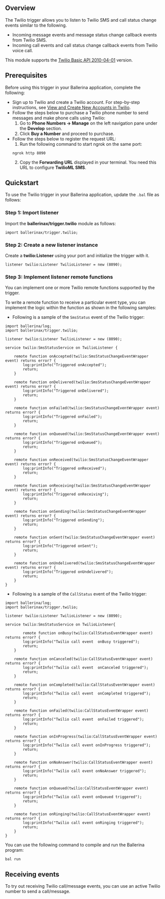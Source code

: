 ## Overview

The Twilio trigger allows you to listen to Twilio SMS and call status change events similar to the following.
- Incoming message events and message status change callback events from Twilio SMS.
- Incoming call events and call status change callback events from Twilio voice call.

This module supports the [Twilio Basic API 2010-04-01](https://www.twilio.com/docs/all) version.

## Prerequisites
Before using this trigger in your Ballerina application, complete the following:

* Sign up to Twilio and create a Twilio account. For step-by-step instructions, see [View and Create New Accounts in Twilio](https://support.twilio.com/hc/en-us/articles/360011177133-View-and-Create-New-Accounts-in-Twilio-Console).
* Follow the steps below to purchase a Twilio phone number to send messages and make phone calls using Twilio:
    1. Go to **Phone Numbers -> Manage** on the left navigation pane under the **Develop** section.
    2. Click **Buy a Number** and proceed to purchase.
* Follow the steps below to register the request URL:
    1. Run the following command to start ngrok on the same port: 
    ```
    ngrok http 8090
    ``` 
    2. Copy the **Forwarding URL** displayed in your terminal. You need this URL to configure **TwilioML SMS**.

## Quickstart
To use the Twilio trigger in your Ballerina application, update the `.bal` file as follows:

### Step 1: Import listener
Import the **ballerinax/trigger.twilio** module as follows:
```ballerina
import ballerinax/trigger.twilio;
```

### Step 2: Create a new listener instance
Create a **twilio:Listener** using your port and initialize the trigger with it.
```ballerina
listener twilio:Listener TwilioListener = new (8090);
```

### Step 3: Implement listener remote functions
You can implement one or more Twilio remote functions supported by the trigger.

To write a remote function to receive a particular event type, you can implement the logic within the function as shown in the following samples:

* Following is a sample of the `SmsStatus` event of the Twilio trigger:

```ballerina
import ballerina/log;
import ballerinax/trigger.twilio;

listener twilio:Listener TwilioListener = new (8090);

service twilio:SmsStatusService on TwilioListener {

    remote function onAccepted(twilio:SmsStatusChangeEventWrapper event) returns error? {
        log:printInfo("Triggered onAccepted");
        return;
    }

    remote function onDelivered(twilio:SmsStatusChangeEventWrapper event) returns error? {
        log:printInfo("Triggered onDelivered");
        return;
    }

    remote function onFailed(twilio:SmsStatusChangeEventWrapper event) returns error? {
        log:printInfo("Triggered onFailed");
        return;
    }

    remote function onQueued(twilio:SmsStatusChangeEventWrapper event) returns error? {
        log:printInfo("Triggered onQueued");
        return;
    }

    remote function onReceived(twilio:SmsStatusChangeEventWrapper event) returns error? {
        log:printInfo("Triggered onReceived");
        return;
    }

    remote function onReceiving(twilio:SmsStatusChangeEventWrapper event) returns error? {
        log:printInfo("Triggered onReceiving");
        return;
    }

    remote function onSending(twilio:SmsStatusChangeEventWrapper event) returns error? {
        log:printInfo("Triggered onSending");
        return;
    }

    remote function onSent(twilio:SmsStatusChangeEventWrapper event) returns error? {
        log:printInfo("Triggered onSent");
        return;
    }

    remote function onUndelivered(twilio:SmsStatusChangeEventWrapper event) returns error? {
        log:printInfo("Triggered onUndelivered");
        return;
    }
}
```
* Following is a sample of the `CallStatus` event of the Twilio trigger:
```ballerina
import ballerina/log;
import ballerinax/trigger.twilio;

listener twilio:Listener TwilioListener = new (8090);

service twilio:SmsStatusService on TwilioListener{

        remote function onBusy(twilio:CallStatusEventWrapper event) returns error? {
        log:printInfo("Twilio call event  onBusy triggered");
        return;
    }

    remote function onCanceled(twilio:CallStatusEventWrapper event) returns error? {
        log:printInfo("Twilio call event  onCanceled triggered");
        return;
    }

    remote function onCompleted(twilio:CallStatusEventWrapper event) returns error? {
        log:printInfo("Twilio call event  onCompleted triggered");
        return;
    }

    remote function onFailed(twilio:CallStatusEventWrapper event) returns error? {
        log:printInfo("Twilio call event  onFailed triggered");
        return;
    }

    remote function onInProgress(twilio:CallStatusEventWrapper event) returns error? {
        log:printInfo("Twilio call event onInProgress triggered");
        return;
    }

    remote function onNoAnswer(twilio:CallStatusEventWrapper event) returns error? {
        log:printInfo("Twilio call event onNoAnswer triggered");
        return;
    }

    remote function onQueued(twilio:CallStatusEventWrapper event) returns error? {
        log:printInfo("Twilio call event onQueued triggered");
        return;
    }

    remote function onRinging(twilio:CallStatusEventWrapper event) returns error? {
        log:printInfo("Twilio call event onRinging triggered");
        return;
    }
}
```
You can use the following command to compile and run the Ballerina program:

```
bal run
```
## Receiving events
To try out receiving Twilio call/message events, you can use an active Twilio number to send a call/message.
